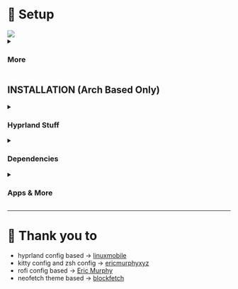 # 💠 Setup

<img align="center" src="https://github.com/ashie74/imgs/blob/main/wall.png">

<details>
  
<summary><h3>More</h3></summary>

<img align="center" src="https://github.com/ashie74/imgs/blob/main/bar2.png">

---

<img align="center" src="https://github.com/ashie74/imgs/blob/main/rofi-and-neofetch.png">

---

<img align="center" src="https://github.com/ashie74/imgs/blob/main/tilles.png">

</details>

## INSTALLATION (Arch Based Only)

<div align="left">

<details>
  
<summary><h3>Hyprland Stuff</h3></summary>

- Installation using paru and pacman
```sh
sudo pacman -S paru
```

```sh
sudo pacman -S xdg-desktop-portal-hyprland hyprpicker hyprpaper
```
```sh
paru -S ags-hyprpanel-git hyprshot-git
```

</details>

<details>
<summary><h3>Dependencies</h3></summary>

- For nerd-fonts enter 42 ttf-jetbrains-mono-nerd 
- systemctl enable ly.service (enable Login Manager)
- move ly folder to /etc/ly/

```sh
sudo pacman -S nwg-look ly zsh man exa git polkit-kde-agent playerctl qt5-wayland qt6-wayland wtype nerd-fonts noto-fonts-emoji cliphist ark brightnessctl
```

</details>

<details>
<summary><h3>Apps & More</h3></summary>

```sh
sudo pacman -S neofetch htop viewnior neovim mpv nemo
```
```sh
paru -S rofi-lbonn-wayland rofi-emoji-git zen-browser-bin vscodium-bin
```

## Optional Apps

- obsidian setup [CLICK HERE](https://github.com/ashie74/obsidian-dotfile)
- brother-hl1118 package is for brother printer

```sh
sudo pacman -S obsidian cups cups-pdf print-manager spotify-launcher steam thunderbird cava
```
```sh
paru -S brother-hl1118 
```

## Theme Base

- how to change papirus folder color [CLICK HERE](https://github.com/catppuccin/papirus-folders) 

```sh
paru -S catppuccin-gtk-theme-mocha papirus-icon-theme papirus-folder-catppuccin-git
```

### Pipewire
```sh
sudo pacman -S pipewire pipewire-alsa pipewire-audio pipewire-pulse pipewire-jack wireplumber gst-plugin-pipewire pavucontrol
```

</details>

</div>

<div align="left">

---

# 🩷 Thank you to 
- hyprland config based -> [linuxmobile](https://github.com/linuxmobile/hyprland-dots)
- kitty config and zsh config -> [ericmurphyxyz](https://github.com/ericmurphyxyz/dotfiles)
-  rofi config based -> [Eric Murphy](https://www.youtube.com/watch?v=v8w1i3wAKiw&t=154s)
-  neofetch theme based -> [blockfetch](https://github.com/chick2d/neofetch-themes/blob/main/small/blockfetch.conf)
